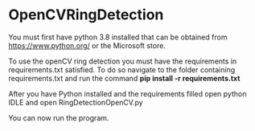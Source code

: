 # OpenCVRingDetection

You must first have python 3.8 installed that can be obtained from https://www.python.org/ or the Microsoft store.

To use the openCV ring detection you must have the requirements in requirements.txt satisfied. 
To do so navigate to the folder containing requirements.txt and run the command **pip install -r requirements.txt**

After you have Python installed and the requirements filled open python IDLE and open RingDetectionOpenCV.py

You can now run the program.
